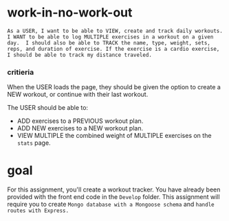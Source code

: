 # work-in-no-work-out


` As a USER, I want to be able to VIEW, create and track daily workouts. 
I WANT to be able to log MULTIPLE exercises in a workout on a given day. 
I should also be able to TRACK the name, type, weight, sets, reps, and duration of exercise.
 If the exercise is a cardio exercise, I should be able to track my distance traveled. `



### critieria
 When the USER loads the page, they should be given the option to create a NEW workout, or continue with their last workout.

The USER should be able to:
  * ADD exercises to a PREVIOUS workout plan.
  * ADD NEW exercises to a NEW workout plan.
  * VIEW MULTIPLE the combined weight of MULTIPLE exercises on the `stats` page.

# goal

For this assignment, you'll create a workout tracker. You have already been provided with the front end code in the `Develop` folder. This assignment will require you to create `Mongo database with a Mongoose schema` and `handle routes with Express.`